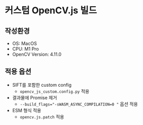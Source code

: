 # 커스텀 OpenCV.js 빌드

## 작성환경

- OS: MacOS
- CPU: M1 Pro
- OpenCV Version: 4.11.0

## 적용 옵션

- SIFT를 포함한 custom config
  - `opencv_js_custom.config.py` 적용
- 결과물에 Promise 제거
  - `--build_flags="-sWASM_ASYNC_COMPILATION=0 "` 옵션 적용
- ESM 형식 적용
  - `opencv.js.patch` 적용
